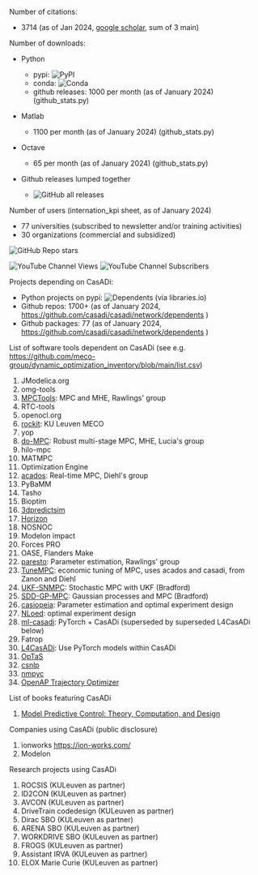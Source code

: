 Number of citations:
  * 3714 (as of Jan 2024, [google scholar](https://scholar.google.com/citations?user=EGVRNtEAAAAJ&hl=en&oi=sra), sum of 3 main)
    
Number of downloads:
  * Python
    * pypi: ![PyPI](https://img.shields.io/pypi/dm/casadi)
    * conda: ![Conda](https://img.shields.io/conda/d/conda-forge/casadi)
    * github releases: 1000 per month (as of January 2024) (github_stats.py) 
  * Matlab
    * 1100 per month (as of January 2024) (github_stats.py)
  * Octave
    * 65 per month (as of January 2024) (github_stats.py)

  * Github releases lumped together
    * ![GitHub all releases](https://img.shields.io/github/downloads/casadi/casadi/total)

Number of users (internation_kpi sheet, as of January 2024)
  * 77 universities (subscribed to newsletter and/or training activities)
  * 30 organizations (commercial and subsidized)

![GitHub Repo stars](https://img.shields.io/github/stars/casadi/casadi)

![YouTube Channel Views](https://img.shields.io/youtube/channel/views/UC3VDpv5Pi3R-a2VkcJN1RLw)
![YouTube Channel Subscribers](https://img.shields.io/youtube/channel/subscribers/UC3VDpv5Pi3R-a2VkcJN1RLw)

Projects depending on CasADi:
  * Python projects on pypi: ![Dependents (via libraries.io)](https://img.shields.io/librariesio/dependents/pypi/casadi)
  * Github repos: 1700+ (as of January 2024, https://github.com/casadi/casadi/network/dependents )
  * Github packages: 77 (as of January 2024, https://github.com/casadi/casadi/network/dependents )



List of software tools dependent on CasADi (see e.g. https://github.com/meco-group/dynamic_optimization_inventory/blob/main/list.csv)
 1. JModelica.org
 2. omg-tools
 3. [MPCTools](https://bitbucket.org/rawlings-group/mpc-tools-casadi/src/master/): MPC and MHE, Rawlings' group
 4. RTC-tools
 5. openocl.org
 6. [rockit](https://gitlab.kuleuven.be/meco-software/rockit): KU Leuven MECO
 7. yop
 8. [do-MPC](https://github.com/do-mpc/do-mpc): Robust multi-stage MPC, MHE, Lucia's group
 9. hilo-mpc
 10. MATMPC
 11. Optimization Engine
 12. [acados](https://github.com/acados/acados): Real-time MPC, Diehl's group
 13. PyBaMM
 14. Tasho
 15. Bioptim
 16. [3dpredictsim](https://github.com/antoinefalisse/3dpredictsim)
 17. [Horizon](https://github.com/ADVRHumanoids/horizon)
 18. NOSNOC
 19. Modelon impact
 20. Forces PRO
 21. OASE, Flanders Make
 22. [paresto](https://github.com/rawlings-group/paresto): Parameter estimation, Rawlings' group
 23. [TuneMPC](https://github.com/jdeschut/tunempc/): economic tuning of MPC, uses acados and casadi, from Zanon and Diehl
 24. [UKF-SNMPC](https://github.com/Eric-Bradford/UKF-SNMPC): Stochastic MPC with UKF (Bradford)
 25. [SDD-GP-MPC](https://github.com/Eric-Bradford/SDD-GP-MPC): Gaussian processes and MPC (Bradford)
 26. [casiopeia](https://github.com/adbuerger/casiopeia): Parameter estimation and optimal experiment design
 27. [NLoed](https://github.com/NateBraniff/NLoed): optimal experiment design
 28. [ml-casadi](https://github.com/TUM-AAS/ml-casadi): PyTorch + CasADi (superseded by superseded L4CasADi below)
 29. Fatrop
 30. [L4CasADi](https://github.com/Tim-Salzmann/l4casadi): Use PyTorch models within CasADi
 31. [OpTaS](https://cmower.github.io/optas/)
 32. [csnlp](https://github.com/FilippoAiraldi/casadi-nlp)
 33. [nmpyc](https://github.com/nMPyC/nmpyc)
 34. [OpenAP Trajectory Optimizer](https://github.com/junzis/openap-top/)

List of books featuring CasADi
 1. [Model Predictive Control: Theory, Computation, and Design](https://sites.engineering.ucsb.edu/~jbraw/mpc/)


Companies using CasADi (public disclosure)
 1. ionworks https://ion-works.com/
 2. Modelon

Research projects using CasADi
 1. ROCSIS (KULeuven as partner)
 2. ID2CON (KULeuven as partner)
 3. AVCON (KULeuven as partner)
 4. DriveTrain codedesign (KULeuven as partner)
 5. Dirac	SBO (KULeuven as partner)
 6. ARENA	SBO (KULeuven as partner)
 7. WORKDRIVE	SBO (KULeuven as partner)
 8. FROGS  (KULeuven as partner)
 9. Assistant	IRVA (KULeuven as partner)
 10. ELOX	Marie Curie  (KULeuven as partner)
